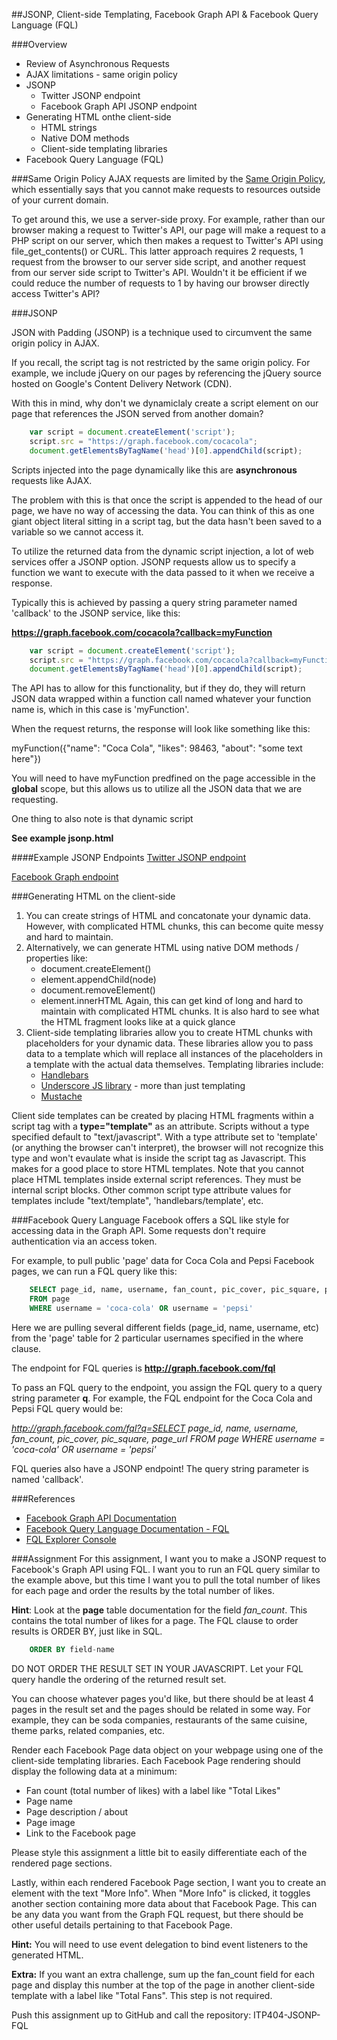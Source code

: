 ##JSONP, Client-side Templating, Facebook Graph API & Facebook Query Language (FQL)

###Overview
* Review of Asynchronous Requests
* AJAX limitations - same origin policy
* JSONP
	* Twitter JSONP endpoint
	* Facebook Graph API JSONP endpoint
* Generating HTML onthe client-side
	* HTML strings
	* Native DOM methods
	* Client-side templating libraries 
* Facebook Query Language (FQL)

###Same Origin Policy
AJAX requests are limited by the [Same Origin Policy](http://en.wikipedia.org/wiki/Same_origin_policy), which essentially says that you cannot make requests to resources outside of your current domain.

To get around this, we use a server-side proxy. For example, rather than our browser making a request to Twitter's API, our page will make a request to a PHP script on our server, which then makes a request to Twitter's API using file_get_contents() or CURL. This latter approach requires 2 requests, 1 request from the browser to our server side script, and another request from our server side script to Twitter's API. Wouldn't it be efficient if we could reduce the number of requests to 1 by having our browser directly access Twitter's API?

###JSONP

JSON with Padding (JSONP) is a technique used to circumvent the same origin policy in AJAX.

If you recall, the script tag is not restricted by the same origin policy. For example, we include jQuery on our pages by referencing the jQuery source hosted on Google's Content Delivery Network (CDN).

With this in mind, why don't we dynamiclaly create a script element on our page that references the JSON served from another domain?


```js
	var script = document.createElement('script');
	script.src = "https://graph.facebook.com/cocacola";
	document.getElementsByTagName('head')[0].appendChild(script);
``` 

Scripts injected into the page dynamically like this are __asynchronous__ requests like AJAX.

The problem with this is that once the script is appended to the head of our page, we have no way of accessing the data. You can think of this as one giant object literal sitting in a script tag, but the data hasn't been saved to a variable so we cannot access it.

To utilize the returned data from the dynamic script injection, a lot of web services offer a JSONP option. JSONP requests allow us to specify a function we want to execute with the data passed to it when we receive a response.

Typically this is achieved by passing a query string parameter named 'callback' to the JSONP service, like this:

__https://graph.facebook.com/cocacola?callback=myFunction__

```js
	var script = document.createElement('script');
	script.src = "https://graph.facebook.com/cocacola?callback=myFunction";
	document.getElementsByTagName('head')[0].appendChild(script);
``` 

The API has to allow for this functionality, but if they do, they will return JSON data wrapped within a function call named whatever your function name is, which in this case is 'myFunction'.

When the request returns, the response will look like something like this:

myFunction({"name": "Coca Cola", "likes": 98463, "about": "some text here"})

You will need to have myFunction predfined on the page accessible in the __global__ scope, but this allows us to utilize all the JSON data that we are requesting.

One thing to also note is that dynamic script

__See example jsonp.html__

####Example JSONP Endpoints
[Twitter JSONP endpoint](http://api.twitter.com/1/statuses/user_timeline.json?screen_name=slicknet&count=7&callback=myFunc)

[Facebook Graph endpoint](https://graph.facebook.com/cocacola?callback=myFunc)


###Generating HTML on the client-side

1. You can create strings of HTML and concatonate your dynamic data. However, with complicated HTML chunks, this can become quite messy and hard to maintain.
2. Alternatively, we can generate HTML using native DOM methods / properties like:
	* document.createElement()
	* element.appendChild(node)
	* document.removeElement()
	* element.innerHTML
Again, this can get kind of long and hard to maintain with complicated HTML chunks. It is also hard to see what the HTML fragment looks like at a quick glance
3. Client-side templating libraries allow you to create HTML chunks with placeholders for your dynamic data. These libraries allow you to pass data to a template which will replace all instances of the placeholders in a template with the actual data themselves. Templating libraries include:
	* [Handlebars](http://handlebarsjs.com/)
	* [Underscore JS library](http://underscorejs.org/) - more than just templating
	* [Mustache](https://github.com/janl/mustache.js/)

Client side templates can be created by placing HTML fragments within a script tag with a __type="template"__ as an attribute. Scripts without a type specified default to "text/javascript". With a type attribute set to 'template' (or anything the browser can't interpret), the browser will not recognize this type and won't evaulate what is inside the script tag as Javascript. This makes for a good place to store HTML templates. Note that you cannot place HTML templates inside external script references. They must be internal script blocks. Other common script type attribute values for templates include "text/template", 'handlebars/template', etc.

###Facebook Query Language
Facebook offers a SQL like style for accessing data in the Graph API. Some requests don't require authentication via an access token.

For example, to pull public 'page' data for Coca Cola and Pepsi Facebook pages, we can run a FQL query like this:

```sql
	SELECT page_id, name, username, fan_count, pic_cover, pic_square, page_url 
	FROM page 
	WHERE username = 'coca-cola' OR username = 'pepsi'
```

Here we are pulling several different fields (page_id, name, username, etc) from the 'page' table for 2 particular usernames specified in the where clause.

The endpoint for FQL queries is __http://graph.facebook.com/fql__

To pass an FQL query to the endpoint, you assign the FQL query to a query string parameter __q__. For example, the FQL endpoint for the Coca Cola and Pepsi FQL query would be:

_http://graph.facebook.com/fql?q=SELECT page_id, name, username, fan_count, pic_cover, pic_square, page_url FROM page WHERE username = 'coca-cola' OR username = 'pepsi'_

FQL queries also have a JSONP endpoint! The query string parameter is named 'callback'.

###References
* [Facebook Graph API Documentation](http://graph.facebook.com)
* [Facebook Query Language Documentation - FQL](https://developers.facebook.com/docs/reference/fql/)
* [FQL Explorer Console](https://developers.facebook.com/tools/explorer)


###Assignment
For this assignment, I want you to make a JSONP request to Facebook's Graph API using FQL. I want you to run an FQL query similar to the example above, but this time I want you to pull the total number of likes for each page and order the results by the total number of likes.

__Hint__: Look at the __page__ table documentation for the field _fan_count_. This contains the total number of likes for a page. The FQL clause to order results is ORDER BY, just like in SQL.

```sql
	ORDER BY field-name
```

DO NOT ORDER THE RESULT SET IN YOUR JAVASCRIPT. Let your FQL query handle the ordering of the returned result set.

You can choose whatever pages you'd like, but there should be at least 4 pages in the result set and the pages should be related in some way. For example, they can be soda companies, restaurants of the same cuisine, theme parks, related companies, etc.

Render each Facebook Page data object on your webpage using one of the client-side templating libraries. Each Facebook Page rendering should display the following data at a minimum:

* Fan count (total number of likes) with a label like "Total Likes"
* Page name
* Page description / about
* Page image
* Link to the Facebook page

Please style this assignment a little bit to easily differentiate each of the rendered page sections.

Lastly, within each rendered Facebook Page section, I want you to create an element with the text "More Info". When "More Info" is clicked, it toggles another section containing more data about that Facebook Page. This can be any data you want from the Graph FQL request, but there should be other useful details pertaining to that Facebook Page.

__Hint:__ You will need to use event delegation to bind event listeners to the generated HTML.

__Extra:__
If you want an extra challenge, sum up the fan_count field for each page and display this number at the top of the page in another client-side template with a label like "Total Fans". This step is not required.

Push this assignment up to GitHub and call the repository: ITP404-JSONP-FQL

